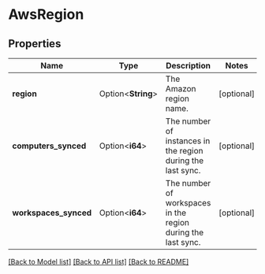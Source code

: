 # AwsRegion

## Properties

Name | Type | Description | Notes
------------ | ------------- | ------------- | -------------
**region** | Option<**String**> | The Amazon region name. | [optional]
**computers_synced** | Option<**i64**> | The number of instances in the region during the last sync. | [optional]
**workspaces_synced** | Option<**i64**> | The number of workspaces in the region during the last sync. | [optional]

[[Back to Model list]](../README.md#documentation-for-models) [[Back to API list]](../README.md#documentation-for-api-endpoints) [[Back to README]](../README.md)


